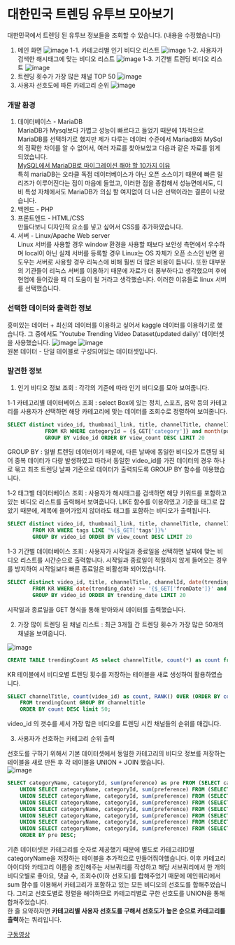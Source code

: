 # 대한민국 트렌딩 유투브 모아보기
대한민국에서 트렌딩 된 유투브 정보들을 조회할 수 있습니다. (내용을 수정했습니다)

1. 메인 화면
![image](https://user-images.githubusercontent.com/69361613/97792291-ba4b6800-1c1f-11eb-891a-152e68a0c897.png)
1-1. 카테고리별 인기 비디오 리스트
![image](https://user-images.githubusercontent.com/69361613/97792304-dcdd8100-1c1f-11eb-839b-ef7184393fbf.png)
1-2. 사용자가 검색한 해시태그에 맞는 비디오 리스트
![image](https://user-images.githubusercontent.com/69361613/97792326-072f3e80-1c20-11eb-863d-8fd4158f9ff3.png)
1-3. 기간별 트렌딩 비디오 리스트
![image](https://user-images.githubusercontent.com/69361613/97792340-2c23b180-1c20-11eb-8049-c682813dcd5a.png)
2. 트렌딩 횟수가 가장 많은 채널 TOP 50 
![image](https://user-images.githubusercontent.com/69361613/97839703-0d0f4780-1d26-11eb-9441-99e99bd31bbe.png)
3. 사용자 선호도에 따른 카테고리 순위
![image](https://user-images.githubusercontent.com/69361613/97839843-5495d380-1d26-11eb-9abf-f2c7c23611c5.png)

### 개발 환경
1. 데이터베이스 - MariaDB  
MariaDB가 Mysql보다 가볍고 성능이 빠르다고 들었기 때문에 1차적으로 MariaDB를 선택하기로 했지만 제가 다루는 데이터 수준에서 MariadB와 MySql의 정확한 차이를 알 수 없어서, 여러 자료를 찾아보았고 다음과 같은 자료를 읽게 되었습니다.  
[MySQL에서 MariaDB로 마이그레이션 해야 할 10가지 이유](https://xdhyix.wordpress.com/2016/03/24/mysql-%EC%97%90%EC%84%9C-mariadb-%EB%A1%9C-%EB%A7%88%EC%9D%B4%EA%B7%B8%EB%A0%88%EC%9D%B4%EC%85%98-%ED%95%B4%EC%95%BC%ED%95%A0-10%EA%B0%80%EC%A7%80-%EC%9D%B4%EC%9C%A0/)  
특히 mariaDB는 오라클 독점 데이터베이스가 아닌 오픈 소스이기 때문에 빠른 릴리즈가 이루어진다는 점이 마음에 들었고, 이러한 점을 종합해서 성능면에서도, 디비 특성 자체에서도 MariaDB가 의심 할 여지없이 더 나은 선택이라는 결론이 나왔습니다.
2. 백엔드 - PHP  
3. 프론트엔드 - HTML/CSS  
만들다보니 디자인적 요소를 넣고 싶어서 CSS를 추가하였습니다.
4. 서버 - Linux/Apache Web server  
Linux 서버를 사용할 경우 window 환경을 사용할 때보다 보안성 측면에서 우수하며 local이 아닌 실제 서버를 등록할 경우 Linux는 OS 자체가 오픈 소스인 반면 윈도우는 서버로 사용할 경우 리눅스에 비해 훨씬 더 많은 비용이 듭니다. 또한 대부분의 기관들이 리눅스 서버를 이용하기 때문에 자료가 더 풍부하다고 생각했으며 후에 현업에 들어갔을 때 더 도움이 될 거라고 생각했습니다. 이러한 이유들로 linux 서버를 선택했습니다.

### 선택한 데이터와 출력한 정보
흥미있는 데이터 + 최신의 데이터를 이용하고 싶어서 kaggle 데이터를 이용하기로 했습니다. 그 중에서도 'Youtube Trending Video Dataset(updated daily)' 데이터셋을 사용했습니다.
![image](https://user-images.githubusercontent.com/69361613/97792790-6a23d400-1c26-11eb-806c-ddf690f4d530.png)
![image](https://user-images.githubusercontent.com/69361613/97792803-a48d7100-1c26-11eb-8710-f307de8081f3.png)  
원본 데이터 - 단일 테이블로 구성되어있는 데이터셋입니다.

### 발견한 정보
1. 인기 비디오 정보 조회 : 각각의 기준에 따라 인기 비디오를 모아 보여줍니다.

1-1 카테고리별 데이터베이스 조회 : select Box에 있는 정치, 스포츠, 음악 등의 카테고리를 사용자가 선택하면 해당 카테고리에 맞는 데이터를 조회수로 정렬하여 보여줍니다.
~~~sql
SELECT distinct video_id, thumbnail_link, title, channelTitle, channelId, publishedAt, view_count, likes 
            FROM KR WHERE categoryId = {$_GET['category']} and month(publishedAt) = 10
            GROUP BY video_id ORDER BY view_count DESC LIMIT 20
~~~
GROUP BY : 일별 트렌딩 데이터이기 때문에, 다른 날짜에 동일한 비디오가 트렌딩 되어 중복 데이터가 다량 발생하였고 따라서 동일한 video_id를 가진 데이터의 경우 하나로 묶고 최초 트렌딩 날짜 기준으로 데이터가 출력되도록 GROUP BY 함수를 이용했습니다.    

1-2 태그별 데이터베이스 조회 : 사용자가 해시태그를 검색하면 해당 키워드를 포함하고 있는 비디오 리스트를 출력해서 보여줍니다. LIKE 함수를 이용하였고 기준을 태그로 잡았기 때문에, 제목에 들어가있지 않더라도 태그를 포함하는 비디오가 출력됩니다.
~~~sql
SELECT distinct video_id, thumbnail_link, title, channelTitle, channelId, date(publishedAt) as publishedAt, view_count, likes, REPLACE(tags, '|', '  #') as tags
        FROM KR WHERE tags LIKE '%{$_GET['tags']}%'
        GROUP BY video_id ORDER BY view_count DESC LIMIT 20
~~~

1-3 기간별 데이터베이스 조회 : 사용자가 시작일과 종료일을 선택하면 날짜에 맞는 비디오 리스트를 시간순으로 출력합니다. 시작일과 종료일이 적절하지 않게 들어오는 경우를 방지하여 시작일보다 빠른 종료일은 비활성화 되어있습니다.
~~~sql
SELECT distinct video_id, title, channelTitle, channelId, date(trending_date) as trending_date, view_count, likes 
        FROM KR WHERE date(trending_date) >= '{$_GET['fromDate']}' and date(trending_date) <= '{$_GET['toDate']}'
        GROUP BY video_id ORDER BY trending_date LIMIT 20
~~~
시작일과 종료일을 GET 형식을 통해 받아와서 데이터를 출력했습니다.

2. 가장 많이 트렌딩 된 채널 리스트 : 최근 3개월 간 트렌딩 횟수가 가장 많은 50개의 채널을 보여줍니다.

![image](https://user-images.githubusercontent.com/69361613/97836684-2b724480-1d20-11eb-84d2-bdce26e10b4b.png)
~~~sql
CREATE TABLE trendingCount AS select channelTitle, count(*) as count from KR group by video_id;
~~~
KR 테이블에서 비디오별 트렌딩 횟수를 저장하는 테이블을 새로 생성하여 활용하였습니다.
~~~sql
SELECT channelTitle, count(video_id) as count, RANK() OVER (ORDER BY count DESC) as rank 
    FROM trendingCount GROUP BY channeltitle 
    ORDER BY count DESC limit 50;
~~~
video_id 의 갯수를 세서 가장 많은 비디오를 트렌딩 시킨 채널들의 순위를 매깁니다.

3. 사용자가 선호하는 카테고리 순위 출력 

선호도를 구하기 위해서 기본 데이터셋에서 동일한 카테고리의 비디오 정보를 저장하는 테이블을 새로 만든 후 각 테이블을 UNION + JOIN 했습니다.  
![image](https://user-images.githubusercontent.com/69361613/97838402-76da2200-1d23-11eb-9d5e-66c6185d1167.png)
~~~sql
SELECT categoryName, categoryId, sum(preference) as pre FROM (SELECT categoryName, car.categoryId, likes+view_count+comment_count as preference FROM car INNER JOIN categoryName n ON car.categoryId = n.categoryId GROUP BY video_id) a  
    UNION SELECT categoryName, categoryId, sum(preference) FROM (SELECT categoryName, animal.categoryId, likes+view_count+comment_count as preference FROM animal INNER JOIN categoryName n ON animal.categoryId = n.categoryId GROUP BY video_id) b
    UNION SELECT categoryName, categoryId, sum(preference) FROM (SELECT categoryName, animation.categoryId, likes+view_count+comment_count as preference FROM animation INNER JOIN categoryName n ON animation.categoryId = n.categoryId GROUP BY video_id) c  
    UNION SELECT categoryName, categoryId, sum(preference) FROM (SELECT categoryName, game.categoryId, likes+view_count+comment_count as preference FROM game INNER JOIN categoryName n ON game.categoryId = n.categoryId GROUP BY video_id) d  
    UNION SELECT categoryName, categoryId, sum(preference) FROM (SELECT categoryName, music.categoryId, likes+view_count+comment_count as preference FROM music INNER JOIN categoryName n ON music.categoryId = n.categoryId GROUP BY video_id) e  
    UNION SELECT categoryName, categoryId, sum(preference) FROM (SELECT categoryName, sport.categoryId, likes+view_count+comment_count as preference FROM sport INNER JOIN categoryName n ON sport.categoryId = n.categoryId GROUP BY video_id) f
    UNION SELECT categoryName, categoryId, sum(preference) FROM (SELECT categoryName, news.categoryId, likes+view_count+comment_count as preference FROM news INNER JOIN categoryName n ON news.categoryId = n.categoryId GROUP BY video_id) g  
    UNION SELECT categoryName, categoryId, sum(preference) FROM (SELECT categoryName, tech.categoryId, likes+view_count+comment_count as preference FROM tech INNER JOIN categoryName n ON tech.categoryId = n.categoryId GROUP BY video_id) h
    ORDER BY pre DESC;
~~~
기존 데이터셋은 카테고리를 숫자로 제공했기 때문에 별도로 카테고리ID별 categoryName을 저장하는 테이블을 추가적으로 만들어줘야했습니다. 이후 카테고리 아이디와 카테고리 이름을 조인해주는 서브쿼리를 작성하고 해당 서브쿼리에서 한 개의 비디오별로 좋아요, 댓글 수, 조회수(이하 선호도)를 합해주었기 때문에 메인쿼리에서 sum 함수를 이용해서 카테고리가 포함하고 있는 모든 비디오의 선호도를 합해주었습니다. 그리고 선호도별로 정렬을 해야하므로 카테고리별로 구한 선호도를 UNION을 통해 합쳐주었습니다.  
한 줄 요약하자면 **카테고리별 사용자 선호도를 구해서 선호도가 높은 순으로 카테고리를 출력**하는 쿼리입니다. 


[구동영상](https://youtu.be/WaskIPpcRHo)

